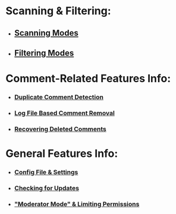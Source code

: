 # Scanning & Filtering:
* ## [Scanning Modes](https://github.com/ThioJoe/YT-Spammer-Purge/wiki/Scanning-Modes)
* ## [Filtering Modes](https://github.com/ThioJoe/YT-Spammer-Purge/wiki/Filtering-Modes)

# Comment-Related Features Info:
* ### [Duplicate Comment Detection](https://github.com/ThioJoe/YT-Spammer-Purge/wiki/Duplicate-Comment-Scanning)
* ### [Log File Based Comment Removal](https://github.com/ThioJoe/YT-Spammer-Purge/wiki/Log-File-Based-Comment-Removal)
* ### [Recovering Deleted Comments](https://github.com/ThioJoe/YT-Spammer-Purge/wiki/Recovering-Deleted-Comments)

# General Features Info:
* ### [Config File & Settings](https://github.com/ThioJoe/YT-Spammer-Purge/wiki/Config-File-Settings)
* ### [Checking for Updates](https://github.com/ThioJoe/YT-Spammer-Purge/wiki/Checking-For-Updates)
* ### ["Moderator Mode" & Limiting Permissions](https://github.com/ThioJoe/YT-Spammer-Purge/wiki/Moderator-Mode-&-Limiting-Permissions)